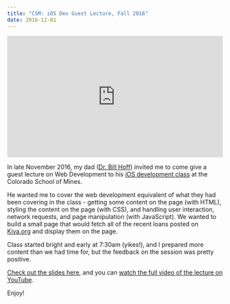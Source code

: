 ```yaml
---
title: "CSM: iOS Dev Guest Lecture, Fall 2016"
date: 2016-12-01
---
```


<style>.embed-container { position: relative; padding-bottom: 56.25%; height: 0; overflow: hidden; max-width: 100%; } .embed-container iframe, .embed-container object, .embed-container embed { position: absolute; top: 0; left: 0; width: 100%; height: 100%; }</style><div class='embed-container'><iframe src='https://www.youtube.com/embed/W5XhU9Khw8U' frameborder='0' allowfullscreen></iframe></div>

In late November 2016, my dad ([Dr. Bill Hoff](http://inside.mines.edu/~whoff/)) invited me to come give a guest lecture on Web Development to his [iOS development class](http://eecs.mines.edu/Courses/csci498B_fall2016/) at the Colorado School of Mines.

He wanted me to cover the web development equivalent of what they had been covering in the class - getting some content on the page (with HTML), styling the content on the page (with CSS), and handling user interaction, network requests, and page manipulation (with JavaScript). We wanted to build a small page that would fetch all of the recent loans posted on [Kiva.org](https://www.kiva.org/) and display them on the page.

Class started bright and early at 7:30am (yikes!), and I prepared more content than we had time for, but the feedback on the session was pretty positive.

[Check out the slides here](/slides/csci498b), and you can [watch the full video of the lecture on YouTube](https://www.youtube.com/watch?v=W5XhU9Khw8U).

Enjoy!
